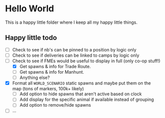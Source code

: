 # Hello World
This is a happy little folder where I keep all my happy little things.

## Happy little todo
* [ ] Check to see if nb's can be pinned to a position by logic only
* [ ] Check to see if deliveries can be linked to camps by logic only
* [ ] Check to see if FMEs would be useful to display in full (only co-op stuff!)
  * [x] Get spawns & info for Trade Route.
  * [ ] Get spawns & info for Manhunt.
  * [ ] Anything else?
* [x] Format all `WORLD_SCENARIO` static spawns and maybe put them on the map (tons of markers, 100k+ likely)
  * [ ] Add option to hide spawns that aren't active based on clock
  * [ ] Add display for the specific animal if available instead of grouping
  * [ ] Add option to remove/hide spawns
* [ ] ...
